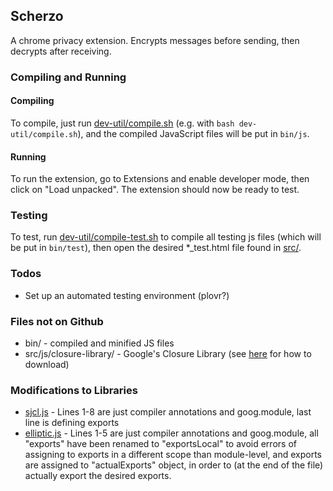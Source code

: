 ## Scherzo

A chrome privacy extension. Encrypts messages before sending, then decrypts after receiving.

### Compiling and Running
#### Compiling
To compile, just run [dev-util/compile.sh](dev-util/compile.sh) (e.g. with ```bash dev-util/compile.sh```), and the compiled JavaScript files will be put in ```bin/js```.

#### Running
To run the extension, go to Extensions and enable developer mode, then click on "Load unpacked". The extension should now be ready to test.

### Testing
To test, run [dev-util/compile-test.sh](dev-util/compile-test.sh) to compile all testing js files (which will be put in ```bin/test```), then open the desired *_test.html file found in [src/](src/).

### Todos
- Set up an automated testing environment (plovr?)

### Files not on Github
- bin/ - compiled and minified JS files
- src/js/closure-library/ - Google's Closure Library (see [here](https://developers.google.com/closure/library/docs/gettingstarted) for how to download)

### Modifications to Libraries
- [sjcl.js](src/js/lib/sjcl.js) - Lines 1-8 are just compiler annotations and goog.module, last line is defining exports
- [elliptic.js](src/js/lib/elliptic.js) - Lines 1-5 are just compiler annotations and goog.module, all "exports" have been renamed to "exportsLocal" to avoid errors of assigning to exports in a different scope than module-level, and exports are assigned to "actualExports" object, in order to (at the end of the file) actually export the desired exports.